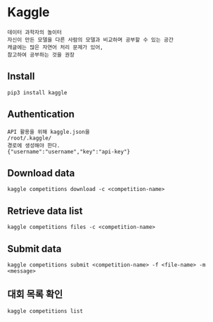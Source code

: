 # Kaggle

    데이터 과학자의 놀이터
    자신이 만든 모델을 다른 사람의 모델과 비교하며 공부할 수 있는 공간
    캐글에는 많은 자연어 처리 문제가 있어,
    참고하여 공부하는 것을 권장

Install
-

```shell script
pip3 install kaggle
```

Authentication
-

    API 활용을 위해 kaggle.json을 
    /root/.kaggle/
    경로에 생성해야 한다.
    {"username":"username","key":"api-key"}

Download data
-

```shell script
kaggle competitions download -c <competition-name>
```

Retrieve data list
-

```shell script
kaggle competitions files -c <competition-name>
```

Submit data
-

```shell script
kaggle competitions submit <competition-name> -f <file-name> -m <message>
```

대회 목록 확인
-

```shell script
kaggle competitions list
```
